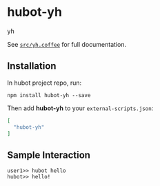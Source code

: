 # hubot-yh

yh

See [`src/yh.coffee`](src/yh.coffee) for full documentation.

## Installation

In hubot project repo, run:

`npm install hubot-yh --save`

Then add **hubot-yh** to your `external-scripts.json`:

```json
[
  "hubot-yh"
]
```

## Sample Interaction

```
user1>> hubot hello
hubot>> hello!
```
